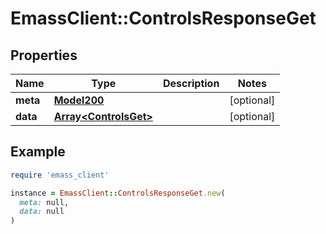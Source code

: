 # EmassClient::ControlsResponseGet

## Properties

| Name | Type | Description | Notes |
| ---- | ---- | ----------- | ----- |
| **meta** | [**Model200**](Model200.md) |  | [optional] |
| **data** | [**Array&lt;ControlsGet&gt;**](ControlsGet.md) |  | [optional] |

## Example

```ruby
require 'emass_client'

instance = EmassClient::ControlsResponseGet.new(
  meta: null,
  data: null
)
```

